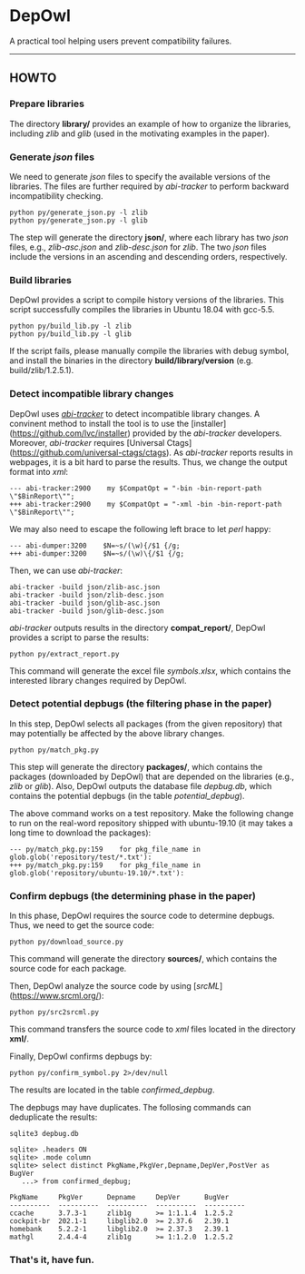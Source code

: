 # DepOwl

A practical tool helping users prevent compatibility failures.

---

## HOWTO

### Prepare libraries
The directory **library/** provides an example of how to organize the libraries, including *zlib* and *glib* (used in the motivating examples in the paper).

### Generate *json* files
We need to generate *json* files to specify the available versions of the libraries. 
The files are further required by *abi-tracker* to perform backward incompatibility checking.

```
python py/generate_json.py -l zlib
python py/generate_json.py -l glib
```

The step will generate the directory **json/**, where each library has two *json* files, e.g., *zlib-asc.json* and *zlib-desc.json* for *zlib*. The two *json* files include the versions in an ascending and descending orders, respectively.


### Build libraries
DepOwl provides a script to compile history versions of the libraries. 
This script successfully compiles the libraries in Ubuntu 18.04 with gcc-5.5.

```
python py/build_lib.py -l zlib
python py/build_lib.py -l glib
```
If the script fails, please manually  compile the libraries with debug symbol, and install the binaries in the directory **build/library/version** (e.g. build/zlib/1.2.5.1).

### Detect incompatible library changes
DepOwl uses [*abi-tracker*](https://github.com/lvc/abi-tracker)
to detect incompatible library changes. A convinent method to install the tool is to use the [installer] (https://github.com/lvc/installer) provided by the 
*abi-tracker* developers.
Moreover, *abi-tracker* requires [Universal Ctags] (https://github.com/universal-ctags/ctags).
As *abi-tracker* reports results in webpages, it is a bit hard to parse the results. Thus, we change the output format into *xml*:

```
--- abi-tracker:2900    my $CompatOpt = "-bin -bin-report-path \"$BinReport\"";
+++ abi-tracker:2900    my $CompatOpt = "-xml -bin -bin-report-path \"$BinReport\"";
``` 

We may also need to escape the following left brace to let *perl* happy:

```
--- abi-dumper:3200    $N=~s/(\w){/$1 {/g;
+++ abi-dumper:3200    $N=~s/(\w)\{/$1 {/g;

```
Then, we can use *abi-tracker*:

```
abi-tracker -build json/zlib-asc.json
abi-tracker -build json/zlib-desc.json
abi-tracker -build json/glib-asc.json
abi-tracker -build json/glib-desc.json
```

*abi-tracker* outputs results in the directory **compat_report/**, DepOwl provides a script to parse the results:

```
python py/extract_report.py
```

This command will generate the excel file *symbols.xlsx*, which contains the interested library changes required by DepOwl.

### Detect potential depbugs (the filtering phase in the paper)

In this step, DepOwl selects all packages (from the given repository) that may potentially be affected by the above library changes.

```
python py/match_pkg.py
```

This step will generate the directory **packages/**, which contains the packages (downloaded by DepOwl) that are depended on the libraries (e.g., *zlib* or *glib*).
Also, DepOwl outputs the database file *depbug.db*, which contains the potential depbugs (in the table *potential_depbug*). 

The above command works on a test repository. Make the following change to run on the real-word repository shipped with ubuntu-19.10 (it may takes a long time to download the packages):

```
--- py/match_pkg.py:159    for pkg_file_name in glob.glob('repository/test/*.txt'):
+++ py/match_pkg.py:159    for pkg_file_name in glob.glob('repository/ubuntu-19.10/*.txt'):
```

### Confirm depbugs (the determining phase in the paper)

In this phase, DepOwl requires the source code to determine depbugs. Thus, we need to get the source code:

```
python py/download_source.py
```

This command will generate the directory **sources/**, which contains the source code for each package.

Then, DepOwl analyze the source code by using [*srcML*] (https://www.srcml.org/):

```
python py/src2srcml.py
```

This command transfers the source code to *xml* files located in the directory **xml/**.

Finally, DepOwl confirms depbugs by:

```
python py/confirm_symbol.py 2>/dev/null
```

The results are located in the table *confirmed_depbug*.

The depbugs may have duplicates. The follosing commands can deduplicate the results:

```
sqlite3 depbug.db

sqlite> .headers ON
sqlite> .mode column
sqlite> select distinct PkgName,PkgVer,Depname,DepVer,PostVer as BugVer
   ...> from confirmed_depbug;

PkgName     PkgVer      Depname     DepVer      BugVer    
----------  ----------  ----------  ----------  ----------
ccache      3.7.3-1     zlib1g      >= 1:1.1.4  1.2.5.2   
cockpit-br  202.1-1     libglib2.0  >= 2.37.6   2.39.1    
homebank    5.2.2-1     libglib2.0  >= 2.37.3   2.39.1    
mathgl      2.4.4-4     zlib1g      >= 1:1.2.0  1.2.5.2   
```

### That's it, have fun.
